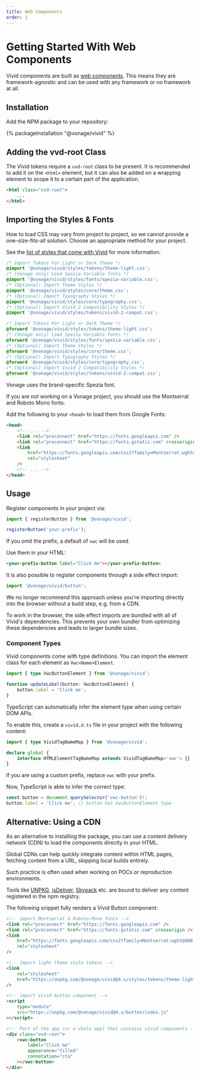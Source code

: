 ```yaml
---
title: Web Components
order: 1
---
```


# Getting Started With Web Components

Vivid components are built as [web components](https://developer.mozilla.org/en-US/docs/Web/API/Web_components). This means they are framework-agnostic and can be used with any framework or no framework at all.

## Installation

Add the NPM package to your repository:

{% packageInstallation "@vonage/vivid" %}

## Adding the vvd-root Class

The Vivid tokens require a `vvd-root` class to be present. It is recommended to add it on the `<html>` element, but it can also be added on a wrapping element to scope it to a certain part of the application.

```html
<html class="vvd-root">
	...
</html>
```

## Importing the Styles & Fonts

How to load CSS may vary from project to project, so we cannot provide a one-size-fits-all solution. Choose an appropriate method for your project.

See the [list of styles that come with Vivid](/guides/styles/) for more information.

<vwc-tabs gutters="none">
<vwc-tab label="CSS"></vwc-tab>
<vwc-tab-panel>

```css
/* Import Tokens For Light or Dark Theme */
@import '@vonage/vivid/styles/tokens/theme-light.css';
/* (Vonage only) Load Spezia Variable fonts */
@import '@vonage/vivid/styles/fonts/spezia-variable.css';
/* (Optional) Import Theme Styles */
@import '@vonage/vivid/styles/core/theme.css';
/* (Optional) Import Typography Styles */
@import '@vonage/vivid/styles/core/typography.css';
/* (Optional) Import Vivid 2 Compatibility Styles */
@import '@vonage/vivid/styles/tokens/vivid-2-compat.css';
```

</vwc-tab-panel>
<vwc-tab label="SCSS"></vwc-tab>
<vwc-tab-panel>

```scss
/* Import Tokens For Light or Dark Theme */
@forward '@vonage/vivid/styles/tokens/theme-light.css';
/* (Vonage only) Load Spezia Variable fonts */
@forward '@vonage/vivid/styles/fonts/spezia-variable.css';
/* (Optional) Import Theme Styles */
@forward '@vonage/vivid/styles/core/theme.css';
/* (Optional) Import Typography Styles */
@forward '@vonage/vivid/styles/core/typography.css';
/* (Optional) Import Vivid 2 Compatibility Styles */
@forward '@vonage/vivid/styles/tokens/vivid-2-compat.css';
```

</vwc-tab-panel>
</vwc-tabs>

<vwc-action-group style="inline-size: 100%">
<vwc-accordion expand-mode="multi" style="inline-size: 100%">
<vwc-accordion-item heading="Not a Vonage Project?" expanded="false">

Vonage uses the brand-specific Spezia font.

If you are not working on a Vonage project, you should use the Montserrat and Roboto Mono fonts.

Add the following to your `<head>` to load them from Google Fonts:

```html
<head>
	<!-- ... -->
	<link rel="preconnect" href="https://fonts.googleapis.com" />
	<link rel="preconnect" href="https://fonts.gstatic.com" crossorigin />
	<link
		href="https://fonts.googleapis.com/css2?family=Montserrat:wght@400;500;600&family=Roboto+Mono:wght@400;500&display=swap"
		rel="stylesheet"
	/>
	<!-- ... -->
</head>
```

</vwc-accordion-item>
</vwc-accordion>
</vwc-action-group>

## Usage

Register components in your project via:

```js
import { registerButton } from '@vonage/vivid';

registerButton('your-prefix');
```

If you omit the prefix, a default of `vwc` will be used. 

Use them in your HTML:

```html
<your-prefix-button label="Click me"></your-prefix-button>
```

<vwc-note connotation="warning" headline="Side effect imports">
<vwc-icon slot="icon" name="warning-line" label="Warning:"></vwc-icon>

It is also possible to register components through a side effect import: 

```js
import '@vonage/vivid/button';
```

We no longer recommend this approach unless you're importing directly into the browser without a build step, e.g. from a CDN.

To work in the browser, the side effect imports are bundled with all of Vivid's dependencies. This prevents your own bundler from optimizing these dependencies and leads to larger bundle sizes.

</vwc-note>

### Component Types

Vivid components come with type definitions. You can import the element class for each element as `Vwc<Name>Element`.

```ts
import { type VwcButtonElement } from '@vonage/vivid';

function updateLabel(button: VwcButtonElement) {
	button.label = 'Click me';
}
```

TypeScript can automatically infer the element type when using certain DOM APIs.

To enable this, create a `vivid.d.ts` file in your project with the following content:

```ts
import { type VividTagNameMap } from '@vonage/vivid';

declare global {
	interface HTMLElementTagNameMap extends VividTagNameMap<'vwc'> {}
}
```

If you are using a custom prefix, replace `vwc` with your prefix.

Now, TypeScript is able to infer the correct type:

```ts
const button = document.querySelector('vwc-button')!;
button.label = 'Click me'; // button has VwcButtonElement type
```

## Alternative: Using a CDN

As an alternative to installing the package, you can use a content delivery network (CDN) to load the components directly in your HTML.

Global CDNs can help quickly integrate content within HTML pages, fetching content from a URL, skipping local builds entirely.

Such practice is often used when working on POCs or reproduction environments.

Tools like [UNPKG](https://unpkg.com), [jsDeliver](https://www.jsdelivr.com), [Skypack](https://www.skypack.dev) etc. are bound to deliver any content registered in the npm registry.

The following snippet fully renders a Vivid Button component:

```html
<!-- import Montserrat & Roboto-Mono fonts -->
<link rel="preconnect" href="https://fonts.googleapis.com" />
<link rel="preconnect" href="https://fonts.gstatic.com" crossorigin />
<link
	href="https://fonts.googleapis.com/css2?family=Montserrat:wght@400;500;600&family=Roboto+Mono:wght@400;500&display=swap"
	rel="stylesheet"
/>

<!-- import light theme style tokens -->
<link
	rel="stylesheet"
	href="https://unpkg.com/@vonage/vivid@4.x/styles/tokens/theme-light.css"
/>

<!-- import Vivid button component -->
<script
	type="module"
	src="https://unpkg.com/@vonage/vivid@4.x/button/index.js"
></script>

<!-- Part of the app (or a whole app) that contains vivid components -->
<div class="vvd-root">
	<vwc-button
		label="Click me"
		appearance="filled"
		connotation="cta"
	></vwc-button>
</div>
```
